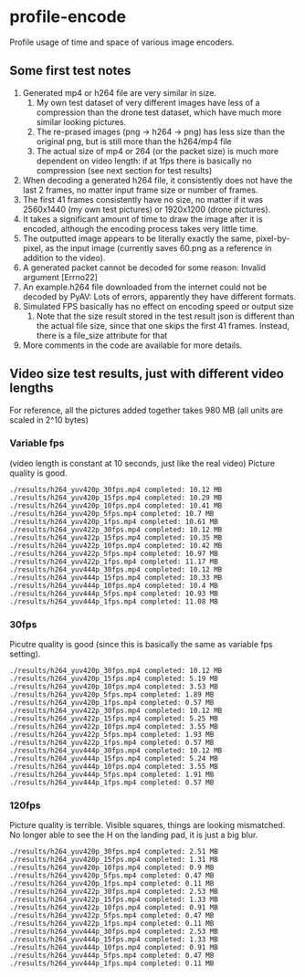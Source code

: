 # profile-encode

Profile usage of time and space of various image encoders.

## Some first test notes
1. Generated mp4 or h264 file are very similar in size.
    1. My own test dataset of very different images have less of a compression than the drone test dataset, which have much more similar looking pictures.
    2. The re-prased images (png -> h264 -> png) has less size than the original png, but is still more than the h264/mp4 file
    3. The actual size of mp4 or 264 (or the packet size) is much more dependent on video length: if at 1fps there is basically no compression (see next section for test results)
2. When decoding a generated h264 file, it consistently does not have the last 2 frames, no matter input frame size or number of frames.
3. The first 41 frames consistently have no size, no matter if it was 2560x1440 (my own test pictures) or 1920x1200 (drone pictures).
4. It takes a significant amount of time to draw the image after it is encoded, although the encoding process takes very little time.
5. The outputted image appears to be literally exactly the same, pixel-by-pixel, as the input image (currently saves 60.png as a reference in addition to the video).
6. A generated packet cannot be decoded for some reason: Invalid argument \[Errno22\]
7. An example.h264 file downloaded from the internet could not be decoded by PyAV: Lots of errors, apparently they have different formats.
8. Simulated FPS basically has no effect on encoding speed or output size
    1. Note that the size result stored in the test result json is different than the actual file size, since that one skips the first 41 frames. Instead, there is a file_size attribute for that
9. More comments in the code are available for more details.

## Video size test results, just with different video lengths
For reference, all the pictures added together takes 980 MB (all units are scaled in 2^10 bytes)
### Variable fps
(video length is constant at 10 seconds, just like the real video)
Picture quality is good.
```
./results/h264_yuv420p_30fps.mp4 completed: 10.12 MB
./results/h264_yuv420p_15fps.mp4 completed: 10.29 MB
./results/h264_yuv420p_10fps.mp4 completed: 10.41 MB
./results/h264_yuv420p_5fps.mp4 completed: 10.7 MB
./results/h264_yuv420p_1fps.mp4 completed: 10.61 MB
./results/h264_yuv422p_30fps.mp4 completed: 10.12 MB
./results/h264_yuv422p_15fps.mp4 completed: 10.35 MB
./results/h264_yuv422p_10fps.mp4 completed: 10.42 MB
./results/h264_yuv422p_5fps.mp4 completed: 10.97 MB
./results/h264_yuv422p_1fps.mp4 completed: 11.17 MB
./results/h264_yuv444p_30fps.mp4 completed: 10.12 MB
./results/h264_yuv444p_15fps.mp4 completed: 10.33 MB
./results/h264_yuv444p_10fps.mp4 completed: 10.4 MB
./results/h264_yuv444p_5fps.mp4 completed: 10.93 MB
./results/h264_yuv444p_1fps.mp4 completed: 11.08 MB
```
### 30fps
Picutre quality is good (since this is basically the same as variable fps setting).
```
./results/h264_yuv420p_30fps.mp4 completed: 10.12 MB
./results/h264_yuv420p_15fps.mp4 completed: 5.19 MB
./results/h264_yuv420p_10fps.mp4 completed: 3.53 MB
./results/h264_yuv420p_5fps.mp4 completed: 1.89 MB
./results/h264_yuv420p_1fps.mp4 completed: 0.57 MB
./results/h264_yuv422p_30fps.mp4 completed: 10.12 MB
./results/h264_yuv422p_15fps.mp4 completed: 5.25 MB
./results/h264_yuv422p_10fps.mp4 completed: 3.55 MB
./results/h264_yuv422p_5fps.mp4 completed: 1.93 MB
./results/h264_yuv422p_1fps.mp4 completed: 0.57 MB
./results/h264_yuv444p_30fps.mp4 completed: 10.12 MB
./results/h264_yuv444p_15fps.mp4 completed: 5.24 MB
./results/h264_yuv444p_10fps.mp4 completed: 3.55 MB
./results/h264_yuv444p_5fps.mp4 completed: 1.91 MB
./results/h264_yuv444p_1fps.mp4 completed: 0.57 MB
```
### 120fps
Picture quality is terrible. Visible squares, things are looking mismatched.
No longer able to see the H on the landing pad, it is just a big blur.
```
./results/h264_yuv420p_30fps.mp4 completed: 2.51 MB
./results/h264_yuv420p_15fps.mp4 completed: 1.31 MB
./results/h264_yuv420p_10fps.mp4 completed: 0.9 MB
./results/h264_yuv420p_5fps.mp4 completed: 0.47 MB
./results/h264_yuv420p_1fps.mp4 completed: 0.11 MB
./results/h264_yuv422p_30fps.mp4 completed: 2.53 MB
./results/h264_yuv422p_15fps.mp4 completed: 1.33 MB
./results/h264_yuv422p_10fps.mp4 completed: 0.91 MB
./results/h264_yuv422p_5fps.mp4 completed: 0.47 MB
./results/h264_yuv422p_1fps.mp4 completed: 0.11 MB
./results/h264_yuv444p_30fps.mp4 completed: 2.53 MB
./results/h264_yuv444p_15fps.mp4 completed: 1.33 MB
./results/h264_yuv444p_10fps.mp4 completed: 0.91 MB
./results/h264_yuv444p_5fps.mp4 completed: 0.47 MB
./results/h264_yuv444p_1fps.mp4 completed: 0.11 MB
```
